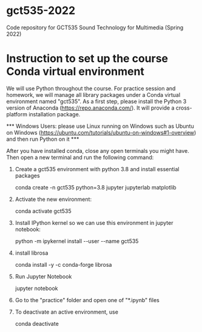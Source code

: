 # gct535-2022
Code repository for GCT535 Sound Technology for Multimedia (Spring 2022)


# Instruction to set up the course Conda virtual environment 

We will use Python throughout the course. For practice session and homework, we will manage all library packages under a Conda virtual environment named "gct535". As a first step, please install the Python 3 version of Anaconda (https://repo.anaconda.com/). It will provide a cross-platform installation package. 

*** Windows Users: please use Linux running on Windows such as Ubuntu on Windows (https://ubuntu.com/tutorials/ubuntu-on-windows#1-overview) and then run Python on it ***

After you have installed conda, close any open terminals you might have. Then open a new terminal and run the following command:


1. Create a gct535 environment with python 3.8 and install essential packages

   conda create -n gct535 python=3.8 jupyter jupyterlab matplotlib

2. Activate the new environment:

    conda activate gct535

3. Install IPython kernel so we can use this environment in jupyter notebook: 

    python -m ipykernel install --user --name gct535

4. install librosa

    conda install -y -c conda-forge librosa

5. Run Jupyter Notebook 

   jupyter notebook 	

6. Go to the "practice" folder and open one of "*.ipynb" files 
 
7. To deactivate an active environment, use
    
   conda deactivate


